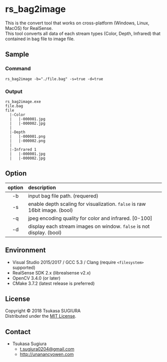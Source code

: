 rs_bag2image
============

This is the convert tool that works on cross-platform (Windows, Linux, MacOS) for RealSense.  
This tool converts all data of each stream types (Color, Depth, Infrared) that contained in bag file to image file.  

Sample
------
### Command
```
rs_bag2image -b="./file.bag" -s=true -d=true
```
### Output
```
rs_bag2image.exe
file.bag
file
  |-Color
  |   |-000001.jpg
  |   |-000002.jpg
  |
  |-Depth
  |   |-000001.png
  |   |-000002.png
  |
  |-Infrared 1
  |   |-000001.jpg
  |   |-000002.jpg
```

Option
------
| option | description                                                                           |
|:------:|:--------------------------------------------------------------------------------------|
| -b     | input bag file path. (requered)                                                       |
| -s     | enable depth scaling for visualization. <code>false</code> is raw 16bit image. (bool) |
| -q     | jpeg encoding quality for color and infrared. [0-100]                                 |
| -d     | display each stream images on window. <code>false</code> is not display. (bool)       |

Environment
-----------
* Visual Studio 2015/2017 / GCC 5.3 / Clang (require <code>\<filesystem\></code> supported) 
* RealSense SDK 2.x (librealsense v2.x)
* OpenCV 3.4.0 (or later)
* CMake 3.7.2 (latest release is preferred)

License
-------
Copyright &copy; 2018 Tsukasa SUGIURA  
Distributed under the [MIT License](http://www.opensource.org/licenses/mit-license.php "MIT License | Open Source Initiative").

Contact
-------
* Tsukasa Sugiura  
    * <t.sugiura0204@gmail.com>  
    * <http://unanancyowen.com>  
